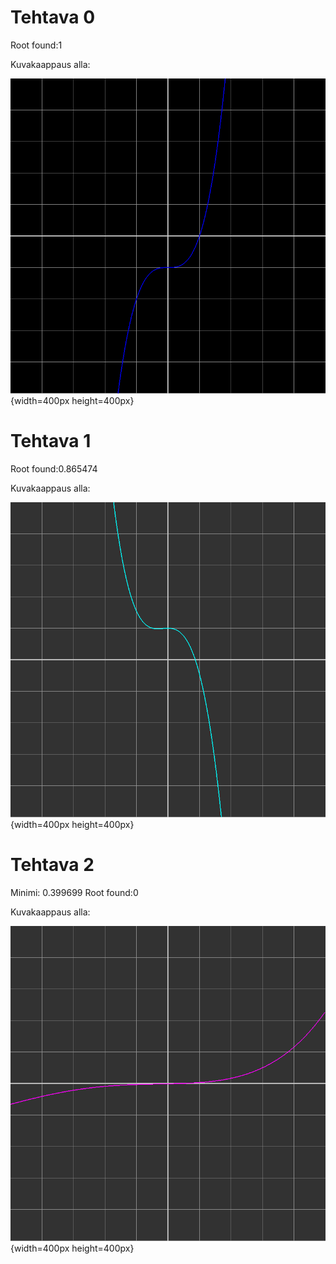 # Tehtava 0

Root found:1

Kuvakaappaus alla:

![alt text](screenshot0.png "Title Text"){width=400px height=400px}

# Tehtava 1

Root found:0.865474

Kuvakaappaus alla:

![alt text](screenshot1.png "Title Text"){width=400px height=400px}

# Tehtava 2

Minimi: 0.399699
Root found:0

Kuvakaappaus alla:

![alt text](screenshot2.png "Title Text"){width=400px height=400px}

